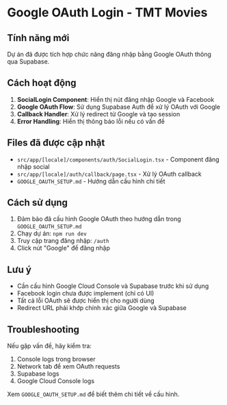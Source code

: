 # Google OAuth Login - TMT Movies

## Tính năng mới

Dự án đã được tích hợp chức năng đăng nhập bằng Google OAuth thông qua Supabase.

## Cách hoạt động

1. **SocialLogin Component**: Hiển thị nút đăng nhập Google và Facebook
2. **Google OAuth Flow**: Sử dụng Supabase Auth để xử lý OAuth với Google
3. **Callback Handler**: Xử lý redirect từ Google và tạo session
4. **Error Handling**: Hiển thị thông báo lỗi nếu có vấn đề

## Files đã được cập nhật

- `src/app/[locale]/components/auth/SocialLogin.tsx` - Component đăng nhập social
- `src/app/[locale]/auth/callback/page.tsx` - Xử lý OAuth callback
- `GOOGLE_OAUTH_SETUP.md` - Hướng dẫn cấu hình chi tiết

## Cách sử dụng

1. Đảm bảo đã cấu hình Google OAuth theo hướng dẫn trong `GOOGLE_OAUTH_SETUP.md`
2. Chạy dự án: `npm run dev`
3. Truy cập trang đăng nhập: `/auth`
4. Click nút "Google" để đăng nhập

## Lưu ý

- Cần cấu hình Google Cloud Console và Supabase trước khi sử dụng
- Facebook login chưa được implement (chỉ có UI)
- Tất cả lỗi OAuth sẽ được hiển thị cho người dùng
- Redirect URL phải khớp chính xác giữa Google và Supabase

## Troubleshooting

Nếu gặp vấn đề, hãy kiểm tra:
1. Console logs trong browser
2. Network tab để xem OAuth requests
3. Supabase logs
4. Google Cloud Console logs

Xem `GOOGLE_OAUTH_SETUP.md` để biết thêm chi tiết về cấu hình.
